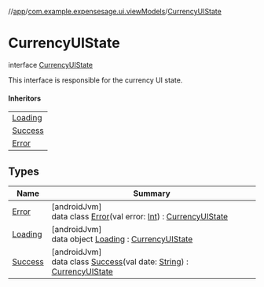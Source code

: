 //[app](../../../index.md)/[com.example.expensesage.ui.viewModels](../index.md)/[CurrencyUIState](index.md)

# CurrencyUIState

interface [CurrencyUIState](index.md)

This interface is responsible for the currency UI state.

#### Inheritors

| |
|---|
| [Loading](-loading/index.md) |
| [Success](-success/index.md) |
| [Error](-error/index.md) |

## Types

| Name | Summary |
|---|---|
| [Error](-error/index.md) | [androidJvm]<br>data class [Error](-error/index.md)(val error: [Int](https://kotlinlang.org/api/latest/jvm/stdlib/kotlin/-int/index.html)) : [CurrencyUIState](index.md) |
| [Loading](-loading/index.md) | [androidJvm]<br>data object [Loading](-loading/index.md) : [CurrencyUIState](index.md) |
| [Success](-success/index.md) | [androidJvm]<br>data class [Success](-success/index.md)(val date: [String](https://kotlinlang.org/api/latest/jvm/stdlib/kotlin/-string/index.html)) : [CurrencyUIState](index.md) |

